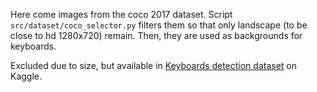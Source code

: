 Here come images from the coco 2017 dataset. Script `src/dataset/coco_selector.py` filters them so that only landscape (to be close to hd 1280x720) remain. Then, they are used as backgrounds for keyboards.
  
Excluded due to size, but available in [Keyboards detection dataset](https://www.kaggle.com/datasets/lorencjan/keyboards-detection-dataset) on Kaggle.